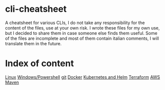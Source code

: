 # cli-cheatsheet
A cheatsheet for various CLIs, I do not take any responsibility for the content of the files, use at your own risk.
I wrote these files for my own use, but I decided to share them in case someone else finds them useful.
Some of the files are incomplete and most of them contain italian comments, I will translate them in the future.

# Index of content

[Linux](linux.sh)
[Windows/Powershell](windows-powershell.bat)
[git](git.sh)
[Docker](docker.sh)
[Kubernetes and Helm](kubernetes.sh)
[Terraform](terraform.tf)
[AWS](aws.sh)
[Maven](maven.sh)